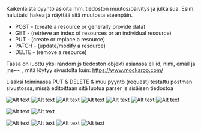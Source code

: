 Kaikenlaista pyyntö asioita mm. tiedoston muutos/päivitys ja julkaisua. Esim. haluttaisi hakea ja näyttää sitä muutosta eteenpäin.

- POST  - (create a resource or generally provide data)
- GET   - (retrieve an index of resources or an individual resource)
- PUT   - (create or replace a resource)
- PATCH - (update/modify a resource)
- DELTE - (remove a resource)

Tässä on luottu yksi random js tiedoston objekti asianssa eli id, nimi, email ja jne~~ , mitä löytyy sivustolta kuin: https://www.mockaroo.com/

Lisäksi toiminassa PUT & DELETE & muu pyyntö (request) testattu postman sivustossa, missä editoittaan sitä luotua parser js sisäisen tiedostoa

![Alt text](images/nodejs1.PNG?raw=true "None")
![Alt text](images/nodejs1-1.PNG?raw=true "None")
![Alt text](images/nodejs1-2.PNG?raw=true "None")
![Alt text](images/nodejs1-3.PNG?raw=true "None")
![Alt text](images/nodejs1-4.PNG?raw=true "None")
![Alt text](images/nodejs1-5.PNG?raw=true "None")
![Alt text](images/nodejs1-6.PNG?raw=true "None")

![Alt text](images/nodejs2.PNG?raw=true "None")
![Alt text](images/nodejs2-1.PNG?raw=true "None")

![Alt text](images/nodejs3.PNG?raw=true "None")
![Alt text](images/nodejs4.PNG?raw=true "None")
![Alt text](images/nodejs4-1.PNG?raw=true "None")
![Alt text](images/nodejs4-2.PNG?raw=true "None")

